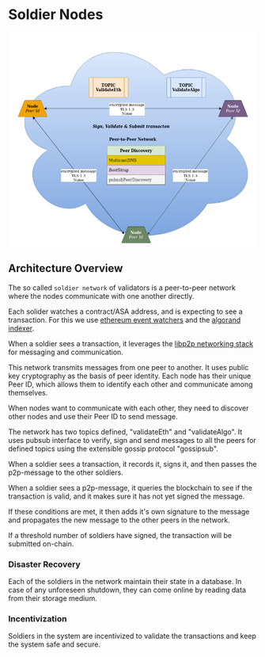 # Soldier Nodes

![](../.gitbook/assets/8.soldier-network.jpg)

## Architecture Overview

The so called `soldier network` of validators is a peer-to-peer network where the nodes communicate with one another directly.

Each solider watches a contract/ASA address, and is expecting to see a transaction. For this we use [ethereum event watchers](https://web3js.readthedocs.io/en/v1.3.4/web3-eth-contract.html#contract-events) and the [algorand indexer](https://developer.algorand.org/docs/rest-apis/indexer/).

When a soldier sees a transaction, it leverages the [libp2p networking stack](https://libp2p.io/) for messaging and communication. 

This network transmits messages from one peer to another. It uses public key cryptography as the basis of peer identity. Each node has their unique Peer ID, which allows them to identify each other and communicate among themselves.

When nodes want to communicate with each other, they need to discover other nodes and use their Peer ID to send message.

The network has two topics defined, "validateEth" and "validateAlgo". It uses pubsub interface to verify, sign and send messages to all the peers for defined topics using the extensible gossip protocol "gossipsub".

When a soldier sees a transaction, it records it, signs it, and then passes the p2p-message to the other soldiers.

When a soldier sees a p2p-message, it queries the blockchain to see if the transaction is valid, and it makes sure it has not yet signed the message.

If these conditions are met, it then adds it's own signature to the message and propagates the new message to the other peers in the network.

If a threshold number of soldiers have signed, the transaction will be submitted on-chain.

### Disaster Recovery

Each of the soldiers in the network maintain their state in a database. In case of any unforeseen shutdown, they can come online by reading data from their storage medium.

### Incentivization

Soldiers in the system are incentivized to validate the transactions and keep the system safe and secure.
